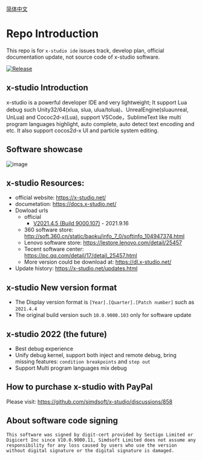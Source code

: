 [简体中文](https://github.com/simdsoft/x-studio/blob/master/README.md)

# Repo Introduction

This repo is for `x-studio ide` issues track, develop plan, official documentation update, not source code of x-studio software.

[![Release](https://img.shields.io/badge/v2021.4.5-blue.svg)](https://github.com/simdsoft/x-studio/releases)

## x-studio Introduction

x-studio is a powerful developer IDE and very lightweight; It support Lua debug such Unity32/64(xlua, slua, ulua/tolua)、UnrealEngine(sluaunreal, UnLua) and Cococ2d-x(Lua), support VSCode，SublimeText like multi program languages highlight, auto complete, auto detect text encoding and etc. It also support cocos2d-x UI and particle system editing.

## Software showcase

![image](https://github.com/simdsoft/x-studio/blob/master/showcase21-1.png)

## x-studio Resources:

- official website: https://x-studio.net/
- documetation: https://docs.x-studio.net/
- Dowload urls
  - official
    - [V2021.4.5 (Build 9000.107)](https://x-studio.net/dl.php?version=10.0.9000.107) - 2021.9.16
  - 360 software store: http://soft.360.cn/static/baoku/info_7_0/softinfo_104947374.html
  - Lenovo software store: https://lestore.lenovo.com/detail/25457
  - Tecent software center: https://pc.qq.com/detail/17/detail_25457.html
  - More version could be download at: https://dl.x-studio.net/
- Update history: https://x-studio.net/updates.html

## x-studio New version format

- The Display version format is `[Year].[Quarter].[Patch number]` such as `2021.4.4`
- The original build version such `10.0.9000.103` only for software update

## x-studio 2022 (the future)

- Best debug experience
- Unify debug kernel, support both inject and remote debug, bring missing features: `condition breakpoints` and `step out`
- Support Multi program languages mix debug

## How to purchase x-studio with PayPal
Please visit: https://github.com/simdsoft/x-studio/discussions/858

## About software code signing

`This software was signed by digit-cert provided by Sectigo Limited or Digicert Inc since V10.0.9000.11, Simdsoft Limited does not assume any responsibility for any loss caused by users who use the version without digital signature or the digital signature is damaged. `
